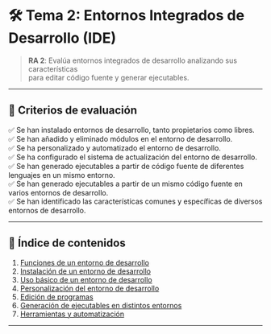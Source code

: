# 🛠️ Tema 2: Entornos Integrados de Desarrollo (IDE)

> **RA 2**: Evalúa entornos integrados de desarrollo analizando sus características  
> para editar código fuente y generar ejecutables.

---

## 🎯 Criterios de evaluación

✅ Se han instalado entornos de desarrollo, tanto propietarios como libres.  
✅ Se han añadido y eliminado módulos en el entorno de desarrollo.  
✅ Se ha personalizado y automatizado el entorno de desarrollo.  
✅ Se ha configurado el sistema de actualización del entorno de desarrollo.  
✅ Se han generado ejecutables a partir de código fuente de diferentes lenguajes en un mismo entorno.  
✅ Se han generado ejecutables a partir de un mismo código fuente en varios entornos de desarrollo.  
✅ Se han identificado las características comunes y específicas de diversos entornos de desarrollo.  

---

## 📘 Índice de contenidos

1. [Funciones de un entorno de desarrollo](funciones.md)  
2. [Instalación de un entorno de desarrollo](instalacion.md)  
3. [Uso básico de un entorno de desarrollo](uso.md)  
4. [Personalización del entorno de desarrollo](personalizacion.md)  
5. [Edición de programas](edicion.md)  
6. [Generación de ejecutables en distintos entornos](ejecutables.md)  
7. [Herramientas y automatización](automatizacion.md)  

---
